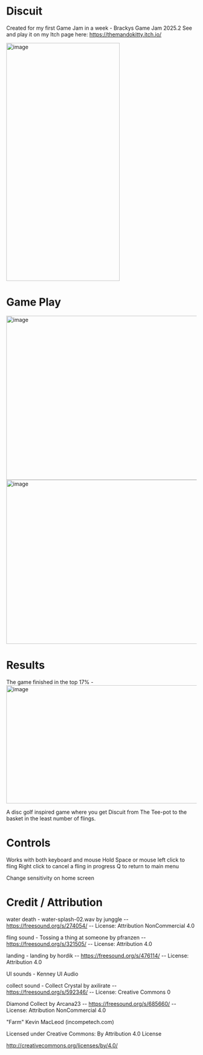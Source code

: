 # Discuit
Created for my first Game Jam in a week - Brackys Game Jam 2025.2
See and play it on my Itch page here: https://themandokitty.itch.io/

<img width="300" height="628" alt="image" src="https://github.com/user-attachments/assets/1ff5fcfc-7c6f-4ddc-93d3-8144b9f2eb47" />

# Game Play
<img width="784" height="433" alt="image" src="https://github.com/user-attachments/assets/d636d9ac-fc75-4f68-a925-9270124a06af" />
<img width="784" height="433" alt="image" src="https://github.com/user-attachments/assets/15970eac-fccb-40a4-a333-f96942c8e8f3" />


# Results
The game finished in the top 17% - 
<img width="850" height="312" alt="image" src="https://github.com/user-attachments/assets/296837e3-d54c-4425-9275-b7591ced2191" />

A disc golf inspired game where you get Discuit from The Tee-pot to the basket in the least number of flings.

#  Controls
Works with both keyboard and mouse
Hold Space or mouse left click to fling
Right click to cancel a fling in progress
Q to return to main menu

Change sensitivity on home screen

#  Credit / Attribution

water death - water-splash-02.wav by junggle -- https://freesound.org/s/274054/ -- License: Attribution NonCommercial 4.0

fling sound - Tossing a thing at someone by pfranzen -- https://freesound.org/s/321505/ -- License: Attribution 4.0

landing - landing by hordik -- https://freesound.org/s/476114/ -- License: Attribution 4.0

UI sounds - Kenney UI Audio

collect sound - Collect Crystal by axilirate -- https://freesound.org/s/592346/ -- License: Creative Commons 0

Diamond Collect by Arcana23 -- https://freesound.org/s/685660/ -- License: Attribution NonCommercial 4.0

"Farm" Kevin MacLeod (incompetech.com)

Licensed under Creative Commons: By Attribution 4.0 License

http://creativecommons.org/licenses/by/4.0/

